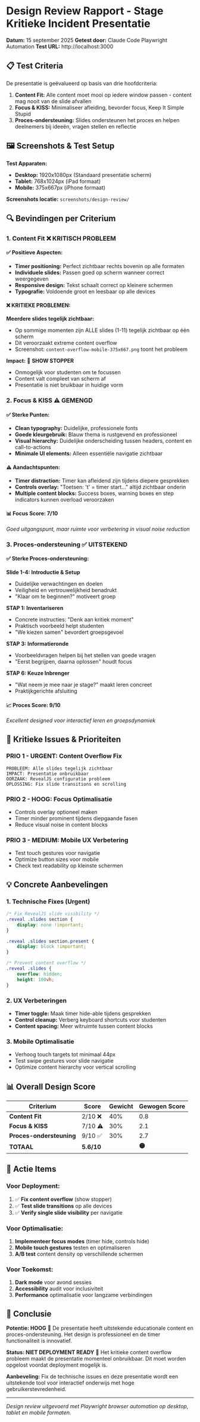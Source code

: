 # Design Review Rapport - Stage Kritieke Incident Presentatie
**Datum:** 15 september 2025
**Getest door:** Claude Code Playwright Automation
**Test URL:** http://localhost:3000

## 📋 Test Criteria

De presentatie is geëvalueerd op basis van drie hoofdcriteria:

1. **Content Fit:** Alle content moet mooi op iedere window passen - content mag nooit van de slide afvallen
2. **Focus & KISS:** Minimaliseer afleiding, bevorder focus, Keep It Simple Stupid
3. **Proces-ondersteuning:** Slides ondersteunen het proces en helpen deelnemers bij ideeën, vragen stellen en reflectie

## 🖼️ Screenshots & Test Setup

**Test Apparaten:**
- **Desktop:** 1920x1080px (Standaard presentatie scherm)
- **Tablet:** 768x1024px (iPad formaat)
- **Mobile:** 375x667px (iPhone formaat)

**Screenshots locatie:** `screenshots/design-review/`

## 🔍 Bevindingen per Criterium

### 1. Content Fit ❌ **KRITISCH PROBLEEM**

#### ✅ Positieve Aspecten:
- **Timer positioning:** Perfect zichtbaar rechts bovenin op alle formaten
- **Individuele slides:** Passen goed op scherm wanneer correct weergegeven
- **Responsive design:** Tekst schaalt correct op kleinere schermen
- **Typografie:** Voldoende groot en leesbaar op alle devices

#### ❌ **KRITIEKE PROBLEMEN:**
**Meerdere slides tegelijk zichtbaar:**
- Op sommige momenten zijn ALLE slides (1-11) tegelijk zichtbaar op één scherm
- Dit veroorzaakt extreme content overflow
- Screenshot: `content-overflow-mobile-375x667.png` toont het probleem

**Impact:** 🚨 **SHOW STOPPER**
- Onmogelijk voor studenten om te focussen
- Content valt compleet van scherm af
- Presentatie is niet bruikbaar in huidige vorm

### 2. Focus & KISS ⚠️ **GEMENGD**

#### ✅ Sterke Punten:
- **Clean typography:** Duidelijke, professionele fonts
- **Goede kleurgebruik:** Blauw thema is rustgevend en professioneel
- **Visual hierarchy:** Duidelijke onderscheiding tussen headers, content en call-to-actions
- **Minimale UI elements:** Alleen essentiële navigatie zichtbaar

#### ⚠️ Aandachtspunten:
- **Timer distraction:** Timer kan afleidend zijn tijdens diepere gesprekken
- **Controls overlay:** "Toetsen: 't' = timer start..." altijd zichtbaar onderin
- **Multiple content blocks:** Success boxes, warning boxes en step indicators kunnen overload veroorzaken

#### 📊 Focus Score: 7/10
*Goed uitgangspunt, maar ruimte voor verbetering in visual noise reduction*

### 3. Proces-ondersteuning ✅ **UITSTEKEND**

#### ✅ Sterke Proces-ondersteuning:

**Slide 1-4: Introductie & Setup**
- Duidelijke verwachtingen en doelen
- Veiligheid en vertrouwelijkheid benadrukt
- "Klaar om te beginnen?" motiveert groep

**STAP 1: Inventariseren**
- Concrete instructies: "Denk aan kritiek moment"
- Praktisch voorbeeld helpt studenten
- "We kiezen samen" bevordert groepsgevoel

**STAP 3: Informatieronde**
- Voorbeeldvragen helpen bij het stellen van goede vragen
- "Eerst begrijpen, daarna oplossen" houdt focus

**STAP 6: Keuze Inbrenger**
- "Wat neem je mee naar je stage?" maakt leren concreet
- Praktijkgerichte afsluiting

#### 📈 Proces Score: 9/10
*Excellent designed voor interactief leren en groepsdynamiek*

## 🚨 Kritieke Issues & Prioriteiten

### **PRIO 1 - URGENT:** Content Overflow Fix
```
PROBLEEM: Alle slides tegelijk zichtbaar
IMPACT: Presentatie onbruikbaar
OORZAAK: RevealJS configuratie probleem
OPLOSSING: Fix slide transitions en scrolling
```

### **PRIO 2 - HOOG:** Focus Optimalisatie
- Controls overlay optioneel maken
- Timer minder prominent tijdens diepgaande fasen
- Reduce visual noise in content blocks

### **PRIO 3 - MEDIUM:** Mobile UX Verbetering
- Test touch gestures voor navigatie
- Optimize button sizes voor mobile
- Check text readability op kleinste schermen

## 💡 Concrete Aanbevelingen

### 1. **Technische Fixes (Urgent)**
```css
/* Fix RevealJS slide visibility */
.reveal .slides section {
    display: none !important;
}

.reveal .slides section.present {
    display: block !important;
}

/* Prevent content overflow */
.reveal .slides {
    overflow: hidden;
    height: 100vh;
}
```

### 2. **UX Verbeteringen**
- **Timer toggle:** Maak timer hide-able tijdens gesprekken
- **Control cleanup:** Verberg keyboard shortcuts voor studenten
- **Content spacing:** Meer witruimte tussen content blocks

### 3. **Mobile Optimalisatie**
- Verhoog touch targets tot minimaal 44px
- Test swipe gestures voor slide navigatie
- Optimize content hierarchy voor vertical scrolling

## 📊 Overall Design Score

| Criterium | Score | Gewicht | Gewogen Score |
|-----------|--------|---------|---------------|
| **Content Fit** | 2/10 ❌ | 40% | 0.8 |
| **Focus & KISS** | 7/10 ⚠️ | 30% | 2.1 |
| **Proces-ondersteuning** | 9/10 ✅ | 30% | 2.7 |
| **TOTAAL** | **5.6/10** | | **🟡** |

## 🚀 Actie Items

### **Voor Deployment:**
1. ✅ **Fix content overflow** (show stopper)
2. ✅ **Test slide transitions** op alle devices
3. ✅ **Verify single slide visibility** per navigatie

### **Voor Optimalisatie:**
1. **Implementeer focus modes** (timer hide, controls hide)
2. **Mobile touch gestures** testen en optimaliseren
3. **A/B test** content density op verschillende schermen

### **Voor Toekomst:**
1. **Dark mode** voor avond sessies
2. **Accessibility** audit voor inclusiviteit
3. **Performance** optimalisatie voor langzame verbindingen

## 🎯 Conclusie

**Potentie: HOOG** 🌟
De presentatie heeft uitstekende educationale content en proces-ondersteuning. Het design is professioneel en de timer functionaliteit is innovatief.

**Status: NIET DEPLOYMENT READY** 🚨
Het kritieke content overflow probleem maakt de presentatie momenteel onbruikbaar. Dit moet worden opgelost voordat deployment mogelijk is.

**Aanbeveling:**
Fix de technische issues en deze presentatie wordt een uitstekende tool voor interactief onderwijs met hoge gebruikerstevredenheid.

---
*Design review uitgevoerd met Playwright browser automation op desktop, tablet en mobile formaten.*